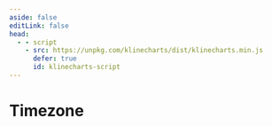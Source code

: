 ```yaml
---
aside: false
editLink: false
head:
  - - script
    - src: https://unpkg.com/klinecharts/dist/klinecharts.min.js
      defer: true
      id: klinecharts-script
---
```


# Timezone

<script setup>
import Chart from '../../components/SampleChart.vue'
import data from '../../data/sample/timezone/index.json'
</script>
<Chart :js="data['index.js']" :html="data['index.html']" :css="data['index.css']" title="Timezone"/>

<!--@include: @/data/sample/timezone/index.md-->